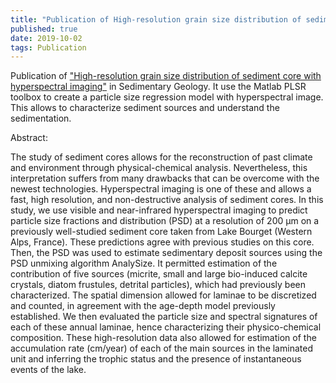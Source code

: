 ```yaml
---
title: "Publication of High-resolution grain size distribution of sediment core with hyperspectral imaging"
published: true
date: 2019-10-02
tags: Publication
---
```


Publication of <a href="https://www.sciencedirect.com/science/article/abs/pii/S0037073819301861">"High-resolution grain size distribution of sediment core with hyperspectral imaging"</a> in Sedimentary Geology. It use the Matlab PLSR toolbox to create a particle size regression model with hyperspectral image. This allows to characterize sediment sources and understand the sedimentation.

Abstract:

The study of sediment cores allows for the reconstruction of past climate and environment through physical-chemical analysis. Nevertheless, this interpretation suffers from many drawbacks that can be overcome with the newest technologies. Hyperspectral imaging is one of these and allows a fast, high resolution, and non-destructive analysis of sediment cores. In this study, we use visible and near-infrared hyperspectral imaging to predict particle size fractions and distribution (PSD) at a resolution of 200 μm on a previously well-studied sediment core taken from Lake Bourget (Western Alps, France). These predictions agree with previous studies on this core. Then, the PSD was used to estimate sedimentary deposit sources using the PSD unmixing algorithm AnalySize. It permitted estimation of the contribution of five sources (micrite, small and large bio-induced calcite crystals, diatom frustules, detrital particles), which had previously been characterized. The spatial dimension allowed for laminae to be discretized and counted, in agreement with the age-depth model previously established. We then evaluated the particle size and spectral signatures of each of these annual laminae, hence characterizing their physico-chemical composition. These high-resolution data also allowed for estimation of the accumulation rate (cm/year) of each of the main sources in the laminated unit and inferring the trophic status and the presence of instantaneous events of the lake.